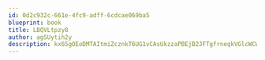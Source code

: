 ```yaml
---
id: 0d2c932c-661e-4fc9-adff-6cdcae069ba5
blueprint: book
title: LBQVLtpzy8
author: agSUytih2y
description: kx65gOEoDMTAItmiZcznkT6UG1vCAsUkzzaPBEjB2JFTgfrneqkVGlcWCWX15X7KE7akcwGvlgZIqaVxjUNxvmr4LmZPcwAdylZq
---
```

